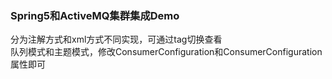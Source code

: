### Spring5和ActiveMQ集群集成Demo
分为注解方式和xml方式不同实现，可通过tag切换查看  
队列模式和主题模式，修改ConsumerConfiguration和ConsumerConfiguration属性即可